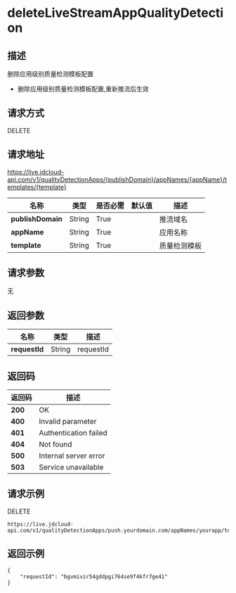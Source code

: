 # deleteLiveStreamAppQualityDetection


## 描述
删除应用级别质量检测模板配置
- 删除应用级别质量检测模板配置,重新推流后生效


## 请求方式
DELETE

## 请求地址
https://live.jdcloud-api.com/v1/qualityDetectionApps/{publishDomain}/appNames/{appName}/templates/{template}

|名称|类型|是否必需|默认值|描述|
|---|---|---|---|---|
|**publishDomain**|String|True| |推流域名|
|**appName**|String|True| |应用名称|
|**template**|String|True| |质量检测模板|

## 请求参数
无


## 返回参数
|名称|类型|描述|
|---|---|---|
|**requestId**|String|requestId|


## 返回码
|返回码|描述|
|---|---|
|**200**|OK|
|**400**|Invalid parameter|
|**401**|Authentication failed|
|**404**|Not found|
|**500**|Internal server error|
|**503**|Service unavailable|

## 请求示例
DELETE
```
https://live.jdcloud-api.com/v1/qualityDetectionApps/push.yourdomain.com/appNames/yourapp/templates/yourQualityDetectionTemplate

```

## 返回示例
```
{
    "requestId": "bgvmivir54gddpgi764se9f4kfr7ge41"
}
```
